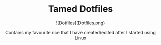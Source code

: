 <h1 align="center">Tamed Dotfiles</h1>
<p align="center">
  ![Dotfiles](Dotfiles.png)
<p align="center">Contains my favourite rice that I have created/edited after I started using Linux
  </p>
